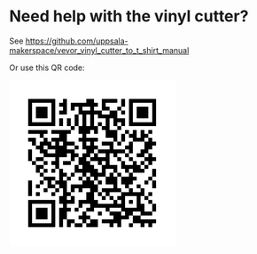 # Need help with the vinyl cutter?

See <https://github.com/uppsala-makerspace/vevor_vinyl_cutter_to_t_shirt_manual>

Or use this QR code:

![](qr_code.png)
